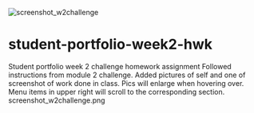 ![screenshot_w2challenge](https://user-images.githubusercontent.com/65635308/219543485-320238f7-5a1f-4e08-a052-9de711141cb9.png)
# student-portfolio-week2-hwk
Student portfolio week 2 challenge homework assignment
Followed instructions from module 2 challenge.
Added pictures of self and one of screenshot of work done in class.
Pics will enlarge when hovering over.
Menu items in upper right will scroll to the corresponding section.
screenshot_w2challenge.png


